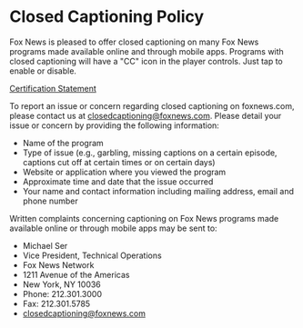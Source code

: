 Closed Captioning Policy
========================

Fox News is pleased to offer closed captioning on many Fox News programs made available online and through mobile apps. Programs with closed captioning will have a "CC" icon in the player controls. Just tap to enable or disable.

[Certification Statement](https://static.foxnews.com/foxnews.com/content/uploads/2022/04/1Qtr-2022-Closed-Captioning-Certificates.pdf)

To report an issue or concern regarding closed captioning on foxnews.com, please contact us at [closedcaptioning@foxnews.com](mailto:closedcaptioning@foxnews.com). Please detail your issue or concern by providing the following information:

* Name of the program
* Type of issue (e.g., garbling, missing captions on a certain episode, captions cut off at certain times or on certain days)
* Website or application where you viewed the program
* Approximate time and date that the issue occurred
* Your name and contact information including mailing address, email and phone number

Written complaints concerning captioning on Fox News programs made available online or through mobile apps may be sent to:

* Michael Ser
* Vice President, Technical Operations
* Fox News Network
* 1211 Avenue of the Americas
* New York, NY 10036
* Phone: 212.301.3000
* Fax: 212.301.5785
* [closedcaptioning@foxnews.com](mailto:closedcaptioning@foxnews.com)